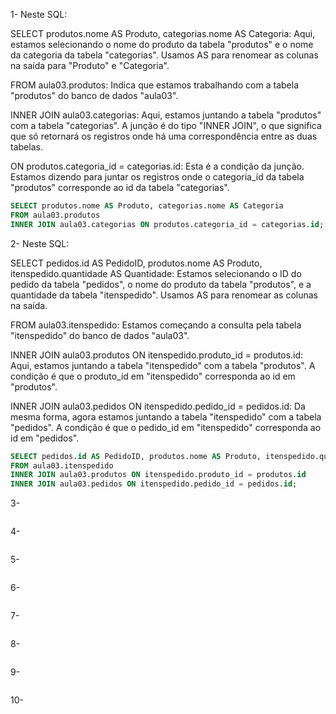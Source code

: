 1-
Neste SQL:

SELECT produtos.nome AS Produto, categorias.nome AS Categoria: Aqui, estamos selecionando o nome do produto da tabela "produtos" e o nome da categoria da tabela "categorias". Usamos AS para renomear as colunas na saída para "Produto" e "Categoria".

FROM aula03.produtos: Indica que estamos trabalhando com a tabela "produtos" do banco de dados "aula03".

INNER JOIN aula03.categorias: Aqui, estamos juntando a tabela "produtos" com a tabela "categorias". A junção é do tipo "INNER JOIN", o que significa que só retornará os registros onde há uma correspondência entre as duas tabelas.

ON produtos.categoria_id = categorias.id: Esta é a condição da junção. Estamos dizendo para juntar os registros onde o categoria_id da tabela "produtos" corresponde ao id da tabela "categorias".
```sql
SELECT produtos.nome AS Produto, categorias.nome AS Categoria
FROM aula03.produtos
INNER JOIN aula03.categorias ON produtos.categoria_id = categorias.id;
```

2-
Neste SQL:

SELECT pedidos.id AS PedidoID, produtos.nome AS Produto, itenspedido.quantidade AS Quantidade: Estamos selecionando o ID do pedido da tabela "pedidos", o nome do produto da tabela "produtos", e a quantidade da tabela "itenspedido". Usamos AS para renomear as colunas na saída.

FROM aula03.itenspedido: Estamos começando a consulta pela tabela "itenspedido" do banco de dados "aula03".

INNER JOIN aula03.produtos ON itenspedido.produto_id = produtos.id: Aqui, estamos juntando a tabela "itenspedido" com a tabela "produtos". A condição é que o produto_id em "itenspedido" corresponda ao id em "produtos".

INNER JOIN aula03.pedidos ON itenspedido.pedido_id = pedidos.id: Da mesma forma, agora estamos juntando a tabela "itenspedido" com a tabela "pedidos". A condição é que o pedido_id em "itenspedido" corresponda ao id em "pedidos".
```sql
SELECT pedidos.id AS PedidoID, produtos.nome AS Produto, itenspedido.quantidade AS Quantidade
FROM aula03.itenspedido
INNER JOIN aula03.produtos ON itenspedido.produto_id = produtos.id
INNER JOIN aula03.pedidos ON itenspedido.pedido_id = pedidos.id;
```

3-
```sql

```

4-
```sql

```

5-
```sql

```

6-
```sql

```

7-
```sql

```

8-
```sql

```

9-
```sql

```

10-
```sql

```